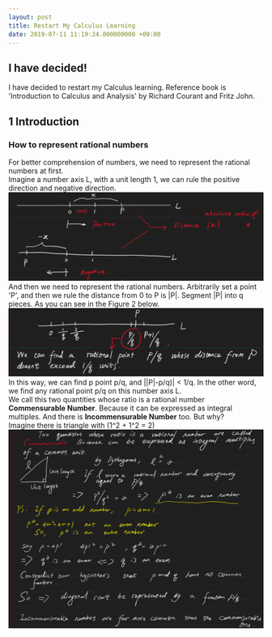 ```yaml
---
layout: post
title: Restart My Calculus Learning
date: 2019-07-11 11:19:24.000000000 +09:00
---
```


## I have decided!

I have decided to restart my Calculus learning. Reference book is 'Introduction to Calculus and Analysis' by Richard Courant and Fritz John. <br>

## 1 Introduction 
### How to represent rational numbers
For better comprehension of numbers, we need to represent the rational numbers at first.<br>
Imagine a number axis L, with a unit length 1, we can rule the positive direction and negative direction.<br>
![figure1](/assets/1907/Snipaste_2019-07-11_13-14-13.png)
And then we need to represent the rational numbers. Arbitrarily set a point 'P', and then we rule the distance from 0 to P is |P|. Segment |P| into q pieces. As you can see in the Figure 2 below.<bre>
![figure2](/assets/1907/Snipaste_2019-07-11_13-22-51.png) 
In this way, we can find p point p/q, and ||P|-p/q)| < 1/q. In the other word, we find any rational point p/q on this number axis L.<br>
We call this two quantities whose ratio is a rational number **Commensurable Number**. Because it can be expressed as integral multiples. And there is **Incommensurable Number** too. But why?<br>
Imagine there is triangle with (1^2 + 1^2 = 2)
![figure3](/assets/1907/Snipaste_2019-07-11_13-45-30.png)
